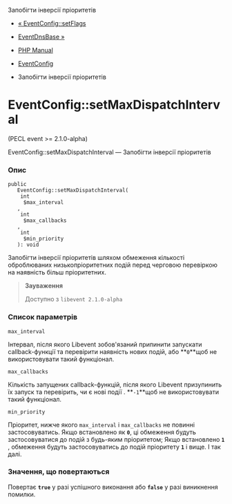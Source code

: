 Запобігти інверсії пріоритетів

-   [« EventConfig::setFlags](eventconfig.setflags.html)
    
-   [EventDnsBase »](class.eventdnsbase.html)
    
-   [PHP Manual](index.html)
    
-   [EventConfig](class.eventconfig.html)
    
-   Запобігти інверсії пріоритетів
    

# EventConfig::setMaxDispatchInterval

(PECL event >= 2.1.0-alpha)

EventConfig::setMaxDispatchInterval — Запобігти інверсії пріоритетів

### Опис

```methodsynopsis
public
   EventConfig::setMaxDispatchInterval(
    int
     $max_interval
   , 
    int
     $max_callbacks
   , 
    int
     $min_priority
   ): void
```

Запобігти інверсії пріоритетів шляхом обмеження кількості оброблюваних низькопріоритетних подій перед черговою перевіркою на наявність більш пріоритетних.

> **Зауваження**
> 
> Доступно з `libevent 2.1.0-alpha`

### Список параметрів

`max_interval`

Інтервал, після якого Libevent зобов'язаний припинити запускати callback-функції та перевірити наявність нових подій, або **`0`**щоб не використовувати такий функціонал.

`max_callbacks`

Кількість запущених callback-функцій, після якого Libevent призупинить їх запуск та перевірить, чи є нові події . **`-1`**щоб не використовувати такий функціонал.

`min_priority`

Пріоритет, нижче якого `max_interval` і `max_callbacks` не повинні застосовуватись. Якщо встановлено як **`0`**, ці обмеження будуть застосовуватися до подій з будь-яким пріоритетом; Якщо встановлено **`1`** , обмеження будуть застосовуватись до подій пріоритету **`1`** і вище. І так далі.

### Значення, що повертаються

Повертає **`true`** у разі успішного виконання або **`false`** у разі виникнення помилки.